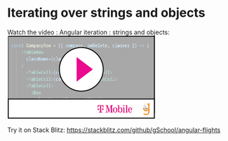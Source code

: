 # Iterating over strings and objects


Watch the video : Angular iteration : strings and objects: 
[![](video-player.png)](https://drive.google.com/file/d/1Cac-KxqgP1tcf5Qnb21sSgcKZX66rY81/view) 



Try it on Stack Blitz: 
https://stackblitz.com/github/gSchool/angular-flights




